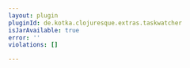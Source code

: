 ```yaml
---
layout: plugin
pluginId: de.kotka.clojuresque.extras.taskwatcher
isJarAvailable: true
error: ''
violations: []

---
```

